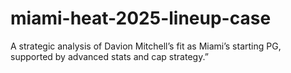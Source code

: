 # miami-heat-2025-lineup-case
A strategic analysis of Davion Mitchell’s fit as Miami’s starting PG, supported by advanced stats and cap strategy.”
